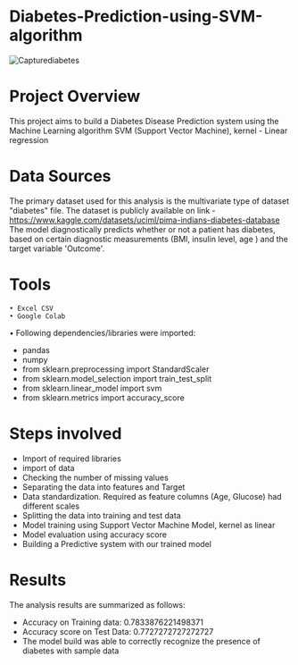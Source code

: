 # Diabetes-Prediction-using-SVM-algorithm

![Capturediabetes](https://github.com/Mona-Bhagat/Diabetes-Prediction-using-SVM-algorithm/assets/148805047/8256a2ec-8b82-4993-a2c2-dbd55022ebd5)



# Project Overview
This project aims to build a Diabetes Disease Prediction system using the Machine Learning algorithm SVM (Support Vector Machine), kernel - Linear regression

# Data Sources
The primary dataset used for this analysis is the multivariate type of dataset "diabetes" file. The dataset is publicly available on link - https://www.kaggle.com/datasets/uciml/pima-indians-diabetes-database
The model diagnostically predicts whether or not a patient has diabetes, based on certain diagnostic measurements  (BMI, insulin level, age ) and the target variable 'Outcome'. 


# Tools
	• Excel CSV
 	• Google Colab
  • Following dependencies/libraries were imported:
  * pandas
  * numpy
  * from sklearn.preprocessing import StandardScaler
  * from sklearn.model_selection import train_test_split
  * from sklearn.linear_model import svm
  * from sklearn.metrics import accuracy_score
  
# Steps involved

* Import of required libraries
* import of data
* Checking the number of missing values 
* Separating the data into features and Target
* Data standardization. Required as feature columns (Age, Glucose) had different scales
* Splitting the data into training and test data
* Model training using Support Vector Machine Model, kernel as linear
* Model evaluation using accuracy score
* Building a Predictive system with our trained model


# Results
The analysis results are summarized as follows:
* Accuracy on Training data:  0.7833876221498371
* Accuracy score on Test Data:  0.7727272727272727
* The model build was able to correctly recognize the presence of diabetes with sample data 
